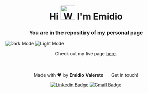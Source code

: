 <h1 align="center">
  Hi 
  <img src="https://raw.githubusercontent.com/nixin72/nixin72/master/wave.gif" 
       alt="Waving hand animated gif" 
       height="45" 
       width="45" /> 
  I'm Emidio</h1>

<h3 align="center">You are in the repositiry of my personal page</h3>

![Dark Mode](https://i.imgur.com/MIec5yg.png)
![Light Mode](https://i.imgur.com/5RMCrvP.png)

<div align="center">
  Check out my live page <a href="https://emidiovaleretto.dev" target="_blank" rel="noopener noreferrer">here</a>.
  <br>
  <br>
  <br>

Made with ❤️ by <b>Emidio Valereto</b> <img src="https://raw.githubusercontent.com/MartinHeinz/MartinHeinz/master/wave.gif" width="16px"> Get in touch!

[![Linkedin Badge](https://img.shields.io/badge/-Emidio-blue?style=flat-square&logo=Linkedin&logoColor=white&link=https://www.linkedin.com/in/emidiovalereto/)](https://www.linkedin.com/in/emidiovalereto/) [![Gmail Badge](https://img.shields.io/badge/-emidio.valereto@gmail.com-c14438?style=flat-square&logo=Gmail&logoColor=white&link=mailto:emidio.valereto@gmail.com)](mailto:emidio.valereto@gmail.com)

</div>

